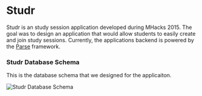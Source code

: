 # Studr

Studr is an study session application developed during MHacks 2015. The goal was to design an application that would allow students to easily create and join study sessions. Currently, the applications backend is powered by the [Parse](https://www.parse.com) framework.

### Studr Database Schema

This is the database schema that we designed for the applicaiton.

![Studr Database Schema](https://d1zjcuqflbd5k.cloudfront.net/files/acc_400915/1ah4P?response-content-disposition=inline;%20filename=diagram.png&Expires=1449067735&Signature=IaNRBdouJxB1Y6KxGya58pA2gIUm4-6O93tahSZye9PL5SuBgzq5yegsLr~Z~M9JXBONh45YY7wrQ93A0o3Wg2yMareBhvqZAvnHp508iWUFf4TVw5Stxfuk2Cj4MSasaqv6qGc4-HTUq4O~ALSGEJxNtLy8QocZAcK3nIC8BtU_&Key-Pair-Id=APKAJTEIOJM3LSMN33SA)

